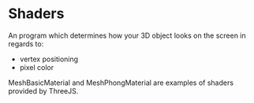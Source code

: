 # Shaders

An program which determines how your 3D object looks on the screen in regards to:

- vertex positioning
- pixel color

MeshBasicMaterial and MeshPhongMaterial are examples of shaders provided by ThreeJS.
